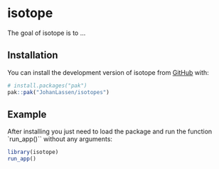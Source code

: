 
<!-- README.md is generated from README.Rmd. Please edit that file -->

# isotope

<!-- badges: start -->
<!-- badges: end -->

The goal of isotope is to …

## Installation

You can install the development version of isotope from
[GitHub](https://github.com/) with:

``` r
# install.packages("pak")
pak::pak("JohanLassen/isotopes")
```

## Example

After installing you just need to load the package and run the function
\`run_app()\`\` without any arguments:

``` r
library(isotope)
run_app()
```
